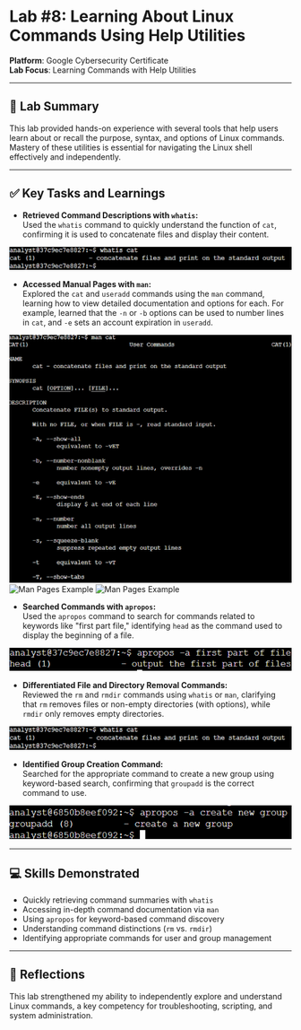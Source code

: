 # Lab #8: Learning About Linux Commands Using Help Utilities

**Platform**: Google Cybersecurity Certificate  
**Lab Focus**: Learning Commands with Help Utilities

---

## 🧠 Lab Summary

This lab provided hands-on experience with several tools that help users learn about or recall the purpose, syntax, and options of Linux commands. Mastery of these utilities is essential for navigating the Linux shell effectively and independently.

---

## ✅ Key Tasks and Learnings

- **Retrieved Command Descriptions with `whatis`:**  
Used the `whatis` command to quickly understand the function of `cat`, confirming it is used to concatenate files and display their content.

![Whatis Command Example](../images/linux_lab8_whatis.png)

- **Accessed Manual Pages with `man`:**  
Explored the `cat` and `useradd` commands using the `man` command, learning how to view detailed documentation and options for each. For example, learned that the `-n` or `-b` options can be used to number lines in `cat`, and `-e` sets an account expiration in `useradd`.

![Man Pages Example](../images/linux_lab8_man_cat.png)
![Man Pages Example](../images/linux_lab8_man_useradd.png)
![Man Pages Example](../images/linux_lab8_man_expire.png)

- **Searched Commands with `apropos`:**  
Used the `apropos` command to search for commands related to keywords like "first part file," identifying `head` as the command used to display the beginning of a file.

![Apropos Example](../images/linux_lab8_apropos.png)

- **Differentiated File and Directory Removal Commands:**  
Reviewed the `rm` and `rmdir` commands using `whatis` or `man`, clarifying that `rm` removes files or non-empty directories (with options), while `rmdir` only removes empty directories.

![Rm vs Rmdir Example](../images/linux_lab8_whatis.png)

- **Identified Group Creation Command:**  
Searched for the appropriate command to create a new group using keyword-based search, confirming that `groupadd` is the correct command to use.

![Groupadd Example](../images/linux_lab8_groupadd.png)

---

## 💻 Skills Demonstrated

- Quickly retrieving command summaries with `whatis`  
- Accessing in-depth command documentation via `man`  
- Using `apropos` for keyword-based command discovery  
- Understanding command distinctions (`rm` vs. `rmdir`)  
- Identifying appropriate commands for user and group management  

---

## 🔁 Reflections

This lab strengthened my ability to independently explore and understand Linux commands, a key competency for troubleshooting, scripting, and system administration.
